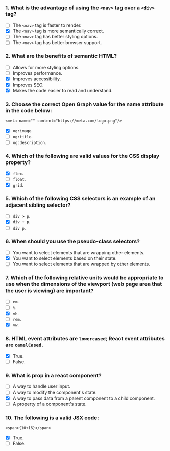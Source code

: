 ### 1. What is the advantage of using the `<nav>` tag over a `<div>` tag?

- [ ] The `<nav>` tag is faster to render.
- [x] The `<nav>` tag is more semantically correct.
- [ ] The `<nav>` tag has better styling options.
- [ ] The `<nav>` tag has better browser support.

### 2. What are the benefits of semantic HTML?

- [ ] Allows for more styling options.
- [ ] Improves performance.
- [x] Improves accessibility.
- [x] Improves SEO.
- [x] Makes the code easier to read and understand.

### 3. Choose the correct Open Graph value for the name attribute in the code below:

`<meta name="" content="https://meta.com/logo.png"/>`

- [x] `og:image`.
- [ ] `og:title`.
- [ ] `og:description`.

### 4. Which of the following are valid values for the CSS display property?

- [x] `flex`.
- [ ] `float`.
- [x] `grid`.

### 5. Which of the following CSS selectors is an example of an adjacent sibling selector?

- [ ] `div > p`.
- [x] `div + p`.
- [ ] `div p`.

### 6. When should you use the pseudo-class selectors?

- [ ] You want to select elements that are wrapping other elements.
- [x] You want to select elements based on their state.
- [ ] You want to select elements that are wrapped by other elements.

### 7. Which of the following relative units would be appropriate to use when the dimensions of the viewport (web page area that the user is viewing) are important?

- [ ] `em`.
- [ ] `%`.
- [x] `vh`.
- [ ] `rem`.
- [x] `vw`.

### 8. HTML event attributes are `lowercased`; React event attributes are `camelCased`.

- [x] True.
- [ ] False.

### 9. What is prop in a react component?

- [ ] A way to handle user input.
- [ ] A way to modify the component's state.
- [x] A way to pass data from a parent component to a child component.
- [ ] A property of a component's state.

### 10. The following is a valid JSX code:

`<span>{10+16}</span>`

- [x] True.
- [ ] False.
